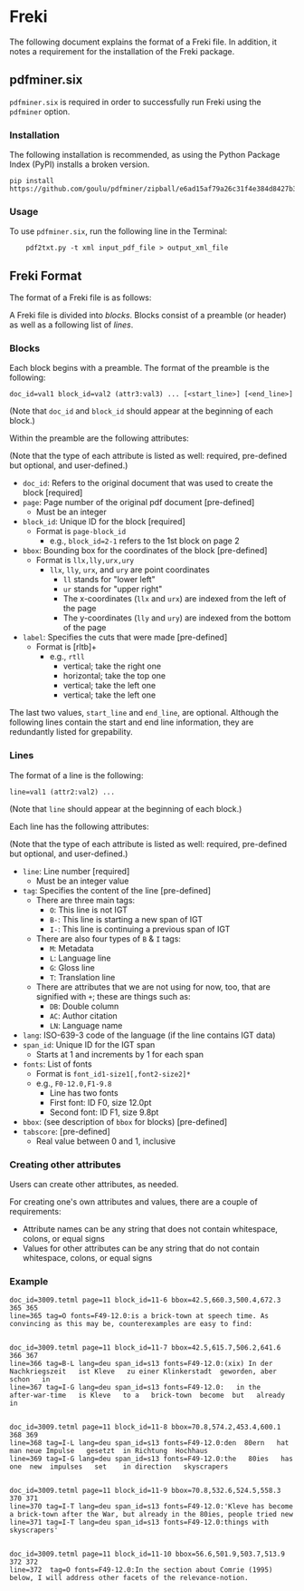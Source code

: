 # Freki

The following document explains the format of a Freki file. In addition, it notes a requirement for the installation of the Freki package.

## pdfminer.six

`pdfminer.six` is required in order to successfully run Freki using the `pdfminer` option.

### Installation

The following installation is recommended, as using the Python Package Index (PyPI) installs a broken version.

```
pip install https://github.com/goulu/pdfminer/zipball/e6ad15af79a26c31f4e384d8427b375c93b03533#egg=pdfminer.six
```

### Usage

To use `pdfminer.six`, run the following line in the Terminal: 

```
    pdf2txt.py -t xml input_pdf_file > output_xml_file
```

## Freki Format

The format of a Freki file is as follows:

A Freki file is divided into *blocks*. Blocks consist of a preamble (or 
header) as well as a following list of *lines*.

### Blocks

Each block begins with a preamble. The format of the preamble is the following:

```
doc_id=val1 block_id=val2 (attr3:val3) ... [<start_line>] [<end_line>]
```

(Note that `doc_id` and `block_id` should appear at the beginning of each block.)

Within the preamble are the following attributes:

(Note that the type of each attribute is listed as well: required, pre-defined but optional, and user-defined.)

* `doc_id`: Refers to the original document that was used to create the block [required]
* `page`: Page number of the original pdf document [pre-defined]
  * Must be an integer
* `block_id`: Unique ID for the block [required]
  * Format is `page-block_id`
    - e.g., `block_id=2-1` refers to the 1st block on page 2
* `bbox`: Bounding box for the coordinates of the block [pre-defined]
  * Format is `llx,lly,urx,ury`
    - `llx`, `lly`, `urx`, and `ury` are point coordinates
      - `ll` stands for "lower left"
      - `ur` stands for "upper right"
      - The x-coordinates (`llx` and `urx`) are indexed from the left of the page
      - The y-coordinates (`lly` and `ury`) are indexed from the bottom of the page
* `label`: Specifies the cuts that were made [pre-defined]
  * Format is [rltb]+
    - e.g., `rtll`
      - vertical; take the right one
      - horizontal; take the top one
      - vertical; take the left one
      - vertical; take the left one

The last two values, `start_line` and `end_line`, are optional. Although the following lines contain the start and end line information, they are redundantly listed for grepability.

### Lines

The format of a line is the following:

```
line=val1 (attr2:val2) ...
```

(Note that `line` should appear at the beginning of each block.)

Each line has the following attributes:

(Note that the type of each attribute is listed as well: required, pre-defined but optional, and user-defined.)

* `line`: Line number [required]
  * Must be an integer value
* `tag`: Specifies the content of the line [pre-defined]
  * There are three main tags:
    - `O`: This line is not IGT
    - `B-`: This line is starting a new span of IGT
    - `I-`: This line is continuing a previous span of IGT
  * There are also four types of `B` & `I` tags:
    - `M`: Metadata
    - `L`: Language line
    - `G`: Gloss line
    - `T`: Translation line
  * There are attributes that we are not using for now, too, that are
    signified with `+`; these are things such as:
    - `DB`: Double column
    - `AC`: Author citation
    - `LN`: Language name
* `lang`: ISO-639-3 code of the language (if the line contains IGT data)
* `span_id`: Unique ID for the IGT span
  * Starts at 1 and increments by 1 for each span
* `fonts`: List of fonts
  * Format is `font_id1-size1[,font2-size2]*`
  * e.g., `F0-12.0,F1-9.8`
    - Line has two fonts
    - First font: ID F0, size 12.0pt
    - Second font: ID F1, size 9.8pt 
* `bbox`: (see description of `bbox` for blocks) [pre-defined]
* `tabscore`: [pre-defined]
  * Real value between 0 and 1, inclusive

### Creating other attributes

Users can create other attributes, as needed.

For creating one's own attributes and values, there are a couple of requirements:
* Attribute names can be any string that does not contain whitespace, colons, or equal signs
* Values for other attributes can be any string that do not contain whitespace, colons, or equal signs

### Example

```
doc_id=3009.tetml page=11 block_id=11-6 bbox=42.5,660.3,500.4,672.3 365 365
line=365 tag=O fonts=F49-12.0:is a brick-town at speech time. As convincing as this may be, counterexamples are easy to find:


doc_id=3009.tetml page=11 block_id=11-7 bbox=42.5,615.7,506.2,641.6 366 367
line=366 tag=B-L lang=deu span_id=s13 fonts=F49-12.0:(xix) In der   Nachkriegszeit   ist Kleve   zu einer Klinkerstadt  geworden, aber  schon   in
line=367 tag=I-G lang=deu span_id=s13 fonts=F49-12.0:  	in the   after-war-time   is Kleve   to a	brick-town	become	but   already in


doc_id=3009.tetml page=11 block_id=11-8 bbox=70.8,574.2,453.4,600.1 368 369
line=368 tag=I-L lang=deu span_id=s13 fonts=F49-12.0:den  80ern   hat   man neue Impulse   gesetzt  in Richtung  Hochhaus
line=369 tag=I-G lang=deu span_id=s13 fonts=F49-12.0:the   80ies   has  one  new  impulses   set 	in direction   skyscrapers


doc_id=3009.tetml page=11 block_id=11-9 bbox=70.8,532.6,524.5,558.3 370 371
line=370 tag=I-T lang=deu span_id=s13 fonts=F49-12.0:'Kleve has become a brick-town after the War, but already in the 80ies, people tried new
line=371 tag=I-T lang=deu span_id=s13 fonts=F49-12.0:things with skyscrapers'


doc_id=3009.tetml page=11 block_id=11-10 bbox=56.6,501.9,503.7,513.9 372 372
line=372  tag=O fonts=F49-12.0:In the section about Comrie (1995) below, I will address other facets of the relevance-notion.
```
